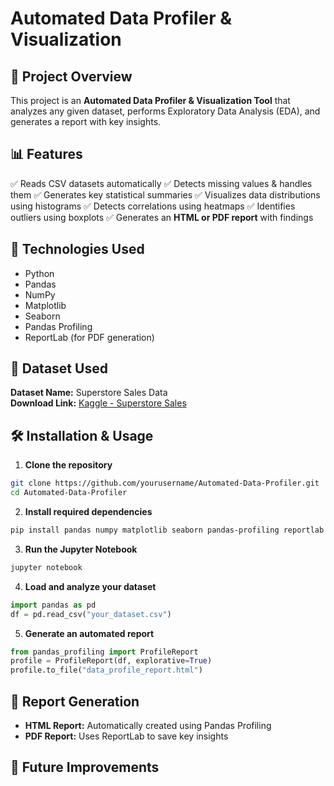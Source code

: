 # Automated Data Profiler & Visualization

## 📌 Project Overview
This project is an **Automated Data Profiler & Visualization Tool** that analyzes any given dataset, performs Exploratory Data Analysis (EDA), and generates a report with key insights.

## 📊 Features
✅ Reads CSV datasets automatically
✅ Detects missing values & handles them
✅ Generates key statistical summaries
✅ Visualizes data distributions using histograms
✅ Detects correlations using heatmaps
✅ Identifies outliers using boxplots
✅ Generates an **HTML or PDF report** with findings

## 🔧 Technologies Used
- Python
- Pandas
- NumPy
- Matplotlib
- Seaborn
- Pandas Profiling
- ReportLab (for PDF generation)

## 📂 Dataset Used
**Dataset Name:** Superstore Sales Data  
**Download Link:** [Kaggle - Superstore Sales](https://www.kaggle.com/datasets/rohitsahoo/sales-forecasting)

## 🛠 Installation & Usage
1. **Clone the repository**
```bash
git clone https://github.com/yourusername/Automated-Data-Profiler.git
cd Automated-Data-Profiler
```
2. **Install required dependencies**
```bash
pip install pandas numpy matplotlib seaborn pandas-profiling reportlab
```
3. **Run the Jupyter Notebook**
```bash
jupyter notebook
```
4. **Load and analyze your dataset**
```python
import pandas as pd
df = pd.read_csv("your_dataset.csv")
```
5. **Generate an automated report**
```python
from pandas_profiling import ProfileReport
profile = ProfileReport(df, explorative=True)
profile.to_file("data_profile_report.html")
```

## 📜 Report Generation
- **HTML Report:** Automatically created using Pandas Profiling
- **PDF Report:** Uses ReportLab to save key insights

## 🚀 Future Improvements